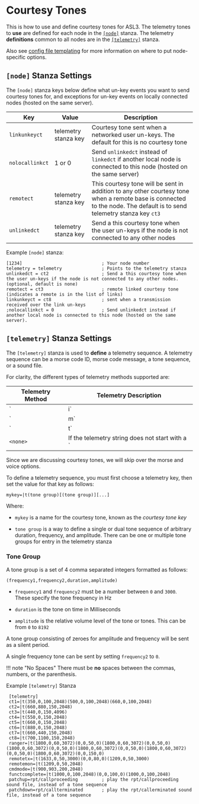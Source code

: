 # Courtesy Tones
This is how to use and define courtesy tones for ASL3. The telemetry tones to **use** are defined for each node in the [`[node]`](../config/rpt_conf.md#node-number-stanza) stanza. The telemetry **definitions** common to all nodes are in the [`[telemetry]`](../config/rpt_conf.md#telemetry-stanza) stanza. 

Also see [config file templating](./conftmpl.md) for more information on where to put node-specific options.

## `[node]` Stanza Settings
The `[node]` stanza keys below define what un-key events you want to send courtesy tones for, and exceptions for un-key events on locally connected nodes (hosted on the same server).

Key|Value|Description
---|-----|-----------
`linkunkeyct`|telemetry stanza key|Courtesy tone sent when a networked user un-keys. The default for this is no courtesy tone
`nolocallinkct`|1 or 0|Send `unlinkedct` instead of `linkedct` if another local node is connected to this node (hosted on the same server)
`remotect`|telemetry stanza key|This courtesy tone will be sent in addition to any other courtesy tone when a remote base is connected to the node. The default is to send telemetry stanza key `ct3`
`unlinkedct`|telemetry stanza key|Send a this courtesy tone when the user un-keys if the node is not connected to any other nodes

Example `[node]` stanza:

```
[1234]                              ; Your node number 
telemetry = telemetry               ; Points to the telemetry stanza 
unlinkedct = ct2                    ; Send a this courtesy tone when the user un-keys if the node is not connected to any other nodes. (optional, default is none)
remotect = ct3                      ; remote linked courtesy tone (indicates a remote is in the list of links)
linkunkeyct = ct8                   ; sent when a transmission received over the link un-keys
;nolocallinkct = 0                  ; Send unlinkedct instead if another local node is connected to this node (hosted on the same server).
```

## `[telemetry]` Stanza Settings
The `[telemetry]` stanza is used to **define** a telemetry sequence. A telemetry sequence can be a morse code ID, morse code message, a tone sequence, or a sound file.

For clarity, the different types of telemetry methods supported are:

Telemetry Method|Telemetry Description
----------------|---------------------
`|i`|Morse ID 
`|m`|Morse message
`|t`|Tone sequence
`<none>`|If the telemetry string does not start with a `|`, then the string is a path to a sound file

Since we are discussing courtesy tones, we will skip over the morse and voice options.

To define a telemetry sequence, you must first choose a telemetry key, then set the value for that key as follows:

```
mykey=|t(tone group)[(tone group)][...]
```

Where:

* `mykey` is a name for the courtesy tone, known as the *courtesy tone key*

* `tone group` is a way to define a single or dual tone sequence of arbitrary duration, frequency, and amplitude. There can be one or multiple tone groups for entry in the telemetry stanza

### Tone Group
A tone group is a set of 4 comma separated integers formatted as follows:

```
(frequency1,frequency2,duration,amplitude)
```

* `frequency1` and `frequency2` must be a number between `0` and `3000`. These specify the tone frequency in Hz

* `duration` is the tone on time in Milliseconds 

* `amplitude` is the relative volume level of the tone or tones. This can be from `0` to `8192`

A tone group consisting of zeroes for amplitude and frequency will be sent as a silent period.

A single frequency tone can be sent by setting `frequency2` to `0`.

!!! note "No Spaces"
    There must be **no** spaces between the commas, numbers, or the parenthesis.

Example `[telemetry]` Stanza

```
 [telemetry]
 ct1=|t(350,0,100,2048)(500,0,100,2048)(660,0,100,2048)
 ct2=|t(660,880,150,2048)
 ct3=|t(440,0,150,4096)       
 ct4=|t(550,0,150,2048)       
 ct5=|t(660,0,150,2048)
 ct6=|t(880,0,150,2048)
 ct7=|t(660,440,150,2048)
 ct8=|t(700,1100,150,2048)
 ranger=|t(1800,0,60,3072)(0,0,50,0)(1800,0,60,3072)(0,0,50,0)(1800,0,60,3072)(0,0,50,0)(1800,0,60,3072)(0,0,50,0)(1800,0,60,3072)(0,0,50,0)(1800,0,60,3072)(0,0,150,0)    
 remotetx=|t(1633,0,50,3000)(0,0,80,0)(1209,0,50,3000)
 remotemon=|t(1209,0,50,2048)
 cmdmode=|t(900,903,200,2048)
 functcomplete=|t(1000,0,100,2048)(0,0,100,0)(1000,0,100,2048)
 patchup=rpt/callproceeding         ; play the rpt/callproceeding sound file, instead of a tone sequence
 patchdown=rpt/callterminated       ; play the rpt/callerminated sound file, instead of a tone sequence
```
